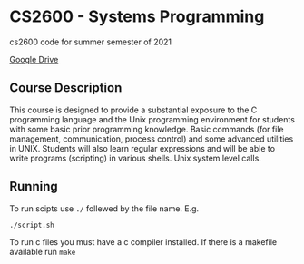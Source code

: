 # CS2600 - Systems Programming

cs2600 code for summer semester of 2021

[Google Drive](https://drive.google.com/drive/folders/1Rt-BRSt7OLMyqsdt6hxvExyoTnx4_jnM?usp=sharing)

## Course Description

This course is designed to provide a substantial exposure to the C programming language and
the Unix programming environment for students with some basic prior programming knowledge.
Basic commands (for file management, communication, process control) and some advanced
utilities in UNIX. Students will also learn regular expressions and will be able to write programs
(scripting) in various shells. Unix system level calls.

## Running

To run scipts use `./` follewed by the file name. E.g.

`./script.sh`

To run c files you must have a c compiler installed. If there is a makefile available run `make`

